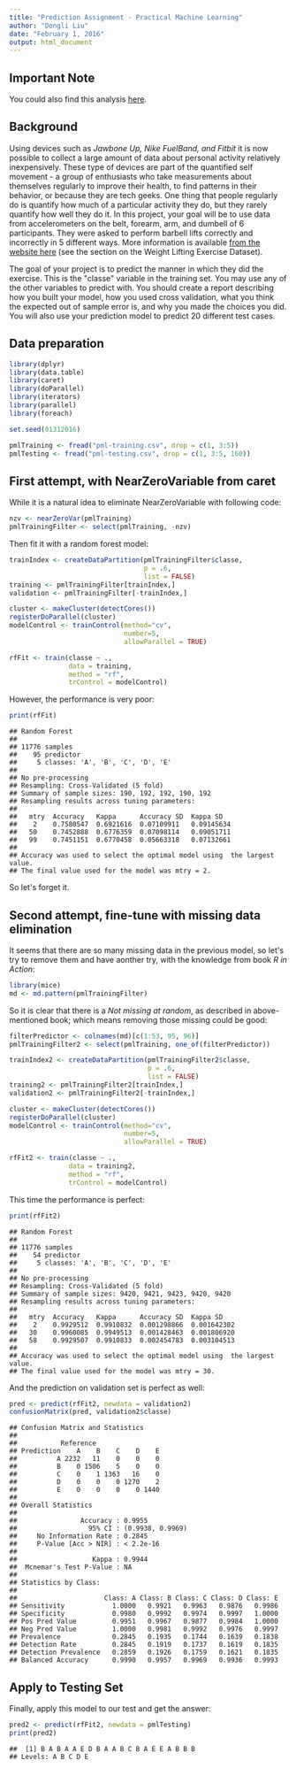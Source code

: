 ```yaml
---
title: "Prediction Assignment - Practical Machine Learning"
author: "Dongli Liu"
date: "February 1, 2016"
output: html_document
---
```


## Important Note
You could also find this analysis [here](https://github.com/DongliLiu/Practical-Machine-Learning-Project).

## Background

Using devices such as *Jawbone Up, Nike FuelBand, and Fitbit* it is now possible to collect a large amount of data about personal activity relatively inexpensively. These type of devices are part of the quantified self movement - a group of enthusiasts who take measurements about themselves regularly to improve their health, to find patterns in their behavior, or because they are tech geeks. One thing that people regularly do is quantify how much of a particular activity they do, but they rarely quantify how well they do it. In this project, your goal will be to use data from accelerometers on the belt, forearm, arm, and dumbell of 6 participants. They were asked to perform barbell lifts correctly and incorrectly in 5 different ways. More information is available [from the website here](http://groupware.les.inf.puc-rio.br/har) (see the section on the Weight Lifting Exercise Dataset).

The goal of your project is to predict the manner in which they did the exercise. This is the "classe" variable in the training set. You may use any of the other variables to predict with. You should create a report describing how you built your model, how you used cross validation, what you think the expected out of sample error is, and why you made the choices you did. You will also use your prediction model to predict 20 different test cases.

## Data preparation

```r
library(dplyr)
library(data.table)
library(caret)
library(doParallel)
library(iterators)
library(parallel)
library(foreach)

set.seed(01312016)

pmlTraining <- fread("pml-training.csv", drop = c(1, 3:5))
pmlTesting <- fread("pml-testing.csv", drop = c(1, 3:5, 160))
```


## First attempt, with NearZeroVariable from caret

While it is a natural idea to eliminate NearZeroVariable with following code:

```r
nzv <- nearZeroVar(pmlTraining)
pmlTrainingFilter <- select(pmlTraining, -nzv)
```

Then fit it with a random forest model:

```r
trainIndex <- createDataPartition(pmlTrainingFilter$classe, 
                                  p = .6, 
                                  list = FALSE)
training <- pmlTrainingFilter[trainIndex,]
validation <- pmlTrainingFilter[-trainIndex,]

cluster <- makeCluster(detectCores())
registerDoParallel(cluster)
modelControl <- trainControl(method="cv", 
                             number=5, 
                             allowParallel = TRUE)

rfFit <- train(classe ~ ., 
               data = training, 
               method = "rf", 
               trControl = modelControl)
```

However, the performance is very poor:

```r
print(rfFit)
```

```
## Random Forest 
## 
## 11776 samples
##    95 predictor
##     5 classes: 'A', 'B', 'C', 'D', 'E' 
## 
## No pre-processing
## Resampling: Cross-Validated (5 fold) 
## Summary of sample sizes: 190, 192, 192, 190, 192 
## Resampling results across tuning parameters:
## 
##   mtry  Accuracy   Kappa      Accuracy SD  Kappa SD  
##    2    0.7580547  0.6921616  0.07109911   0.09145634
##   50    0.7452888  0.6776359  0.07098114   0.09051711
##   99    0.7451151  0.6770458  0.05663318   0.07132661
## 
## Accuracy was used to select the optimal model using  the largest value.
## The final value used for the model was mtry = 2.
```
So let's forget it.


## Second attempt, fine-tune with missing data elimination

It seems that there are so many missing data in the previous model, so let's try to remove them and have aonther try, with the knowledge from book *R in Action*:

```r
library(mice)
md <- md.pattern(pmlTrainingFilter)
```

So it is clear that there is a *Not missing at random*, as described in above-mentioned book; which means removing those missing could be good:

```r
filterPredictor <- colnames(md)[c(1:53, 95, 96)]
pmlTrainingFilter2 <- select(pmlTraining, one_of(filterPredictor))

trainIndex2 <- createDataPartition(pmlTrainingFilter2$classe, 
                                   p = .6, 
                                   list = FALSE)
training2 <- pmlTrainingFilter2[trainIndex,]
validation2 <- pmlTrainingFilter2[-trainIndex,]

cluster <- makeCluster(detectCores())
registerDoParallel(cluster)
modelControl <- trainControl(method="cv", 
                             number=5, 
                             allowParallel = TRUE)

rfFit2 <- train(classe ~ ., 
               data = training2, 
               method = "rf", 
               trControl = modelControl)
```

This time the performance is perfect:

```r
print(rfFit2)
```

```
## Random Forest 
## 
## 11776 samples
##    54 predictor
##     5 classes: 'A', 'B', 'C', 'D', 'E' 
## 
## No pre-processing
## Resampling: Cross-Validated (5 fold) 
## Summary of sample sizes: 9420, 9421, 9423, 9420, 9420 
## Resampling results across tuning parameters:
## 
##   mtry  Accuracy   Kappa      Accuracy SD  Kappa SD   
##    2    0.9929512  0.9910832  0.001298866  0.001642302
##   30    0.9960085  0.9949513  0.001428463  0.001806920
##   58    0.9929507  0.9910833  0.002454783  0.003104513
## 
## Accuracy was used to select the optimal model using  the largest value.
## The final value used for the model was mtry = 30.
```

And the prediction on validation set is perfect as well:

```r
pred <- predict(rfFit2, newdata = validation2)
confusionMatrix(pred, validation2$classe)
```

```
## Confusion Matrix and Statistics
## 
##           Reference
## Prediction    A    B    C    D    E
##          A 2232   11    0    0    0
##          B    0 1506    5    0    0
##          C    0    1 1363   16    0
##          D    0    0    0 1270    2
##          E    0    0    0    0 1440
## 
## Overall Statistics
##                                           
##                Accuracy : 0.9955          
##                  95% CI : (0.9938, 0.9969)
##     No Information Rate : 0.2845          
##     P-Value [Acc > NIR] : < 2.2e-16       
##                                           
##                   Kappa : 0.9944          
##  Mcnemar's Test P-Value : NA              
## 
## Statistics by Class:
## 
##                      Class: A Class: B Class: C Class: D Class: E
## Sensitivity            1.0000   0.9921   0.9963   0.9876   0.9986
## Specificity            0.9980   0.9992   0.9974   0.9997   1.0000
## Pos Pred Value         0.9951   0.9967   0.9877   0.9984   1.0000
## Neg Pred Value         1.0000   0.9981   0.9992   0.9976   0.9997
## Prevalence             0.2845   0.1935   0.1744   0.1639   0.1838
## Detection Rate         0.2845   0.1919   0.1737   0.1619   0.1835
## Detection Prevalence   0.2859   0.1926   0.1759   0.1621   0.1835
## Balanced Accuracy      0.9990   0.9957   0.9969   0.9936   0.9993
```

## Apply to Testing Set

Finally, apply this model to our test and get the answer:

```r
pred2 <- predict(rfFit2, newdata = pmlTesting)
print(pred2)
```

```
##  [1] B A B A A E D B A A B C B A E E A B B B
## Levels: A B C D E
```

